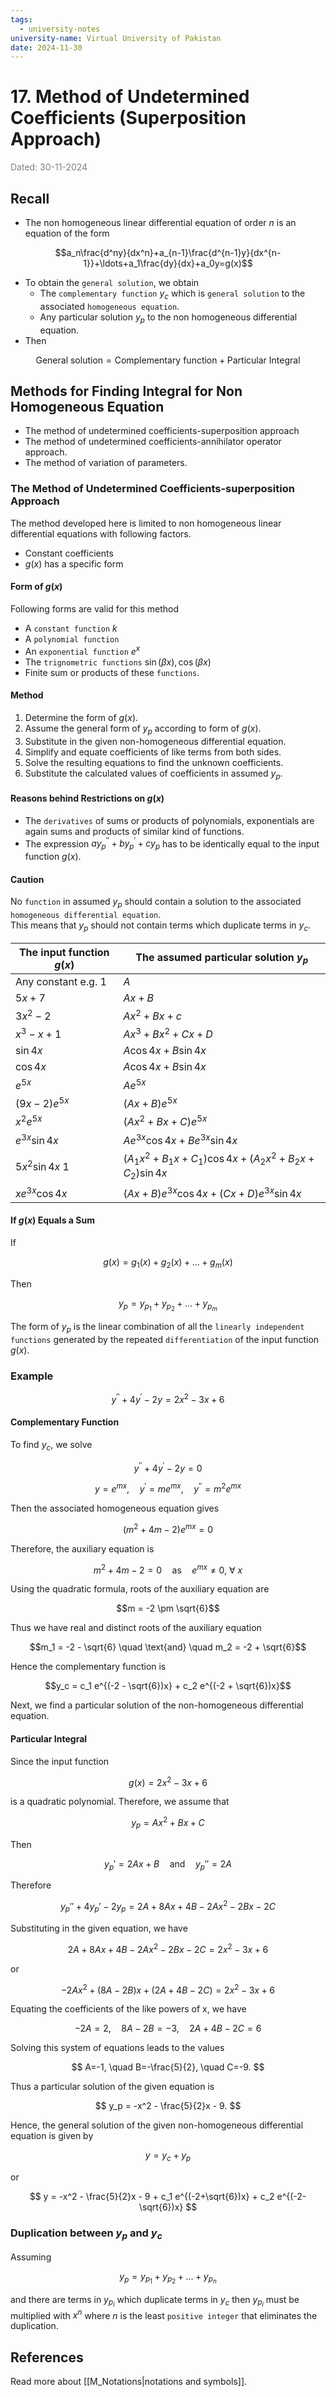 ```yaml
---
tags:
  - university-notes
university-name: Virtual University of Pakistan
date: 2024-11-30
---
```


# 17. Method of Undetermined Coefficients (Superposition Approach)

<span style="color: gray;">Dated: 30-11-2024</span>

## Recall

- The non homogeneous linear differential equation of order $n$ is an equation of the form  

$$a_n\frac{d^ny}{dx^n}+a_{n-1}\frac{d^{n-1}y}{dx^{n-1}}+\ldots+a_1\frac{dy}{dx}+a_0y=g(x)$$

- To obtain the `general solution`, we obtain
	- The `complementary function` $y_c$ which is `general solution` to the associated `homogeneous equation`.
	- Any particular solution $y_p$ to the non homogeneous differential equation.
- Then  

$$\text{General solution} = \text{Complementary function} + \text{Particular Integral}$$

## Methods for Finding Integral for Non Homogeneous Equation

- The method of undetermined coefficients-superposition approach
- The method of undetermined coefficients-annihilator operator approach.
- The method of variation of parameters.

### The Method of Undetermined Coefficients-superposition Approach

The method developed here is limited to non homogeneous linear differential equations with following factors.

- Constant coefficients
- $g(x)$ has a specific form

#### Form of $g(x)$

Following forms are valid for this method

- A `constant function` $k$
- A `polynomial function`
- An `exponential function` $e^x$
- The `trignometric functions` $\sin(\beta x), \cos(\beta x)$
- Finite sum or products of these `functions`.

#### Method

1. Determine the form of $g(x)$.
2. Assume the general form of $y_p$ according to form of $g(x)$.
3. Substitute in the given non-homogeneous differential equation.
4. Simplify and equate coefficients of like terms from both sides.
5. Solve the resulting equations to find the unknown coefficients.
6. Substitute the calculated values of coefficients in assumed $y_p$.

#### Reasons behind Restrictions on $g(x)$

- The `derivatives` of sums or products of polynomials, exponentials are again sums and products of similar kind of functions.
- The expression $ay_p^{\prime\prime} + by_p^\prime + cy_p$ has to be identically equal to the input function $g(x)$.

#### Caution

No `function` in assumed $y_p$ should contain a solution to the associated `homogeneous differential equation`.  
This means that $y_p$ should not contain terms which duplicate terms in $y_c$.

| The input function $g(x)$ | The assumed particular solution $y_p$               |
| ------------------------- | --------------------------------------------------- |
| Any constant e.g. 1       | $A$                                                 |
| $5x+7$                    | $Ax+B$                                              |
| $3x^2-2$                  | $Ax^2+Bx+c$                                         |
| $x^3-x+1$                 | $Ax^3+Bx^2+Cx+D$                                    |
| $\sin 4x$                 | $A\cos 4x+B\sin 4x$                                 |
| $\cos 4x$                 | $A\cos 4x+B\sin 4x$                                 |
| $e^{5x}$                  | $Ae^{5x}$                                           |
| $(9x-2)e^{5x}$            | $(Ax+B)e^{5x}$                                      |
| $x^2e^{5x}$               | $(Ax^2+Bx+C)e^{5x}$                                 |
| $e^{3x}\sin 4x$           | $Ae^{3x}\cos 4x+Be^{3x}\sin 4x$                     |
| $5x^2\sin 4x$ 1           | $(A_1x^2+B_1x+C_1)\cos 4x+(A_2x^2+B_2x+C_2)\sin 4x$ |
| $xe^{3x}\cos 4x$          | $(Ax+B)e^{3x}\cos 4x+(Cx+D)e^{3x}\sin 4x$           |

#### If $g(x)$ Equals a Sum

If  

$$g(x) = g_1(x) + g_2(x) + \ldots + g_m(x)$$

Then  

$$y_p = y_{p_1} + y_{p_2} + \ldots + y_{p_m}$$

The form of $y_p$ is the linear combination of all the `linearly independent functions` generated by the repeated `differentiation` of the input function $g(x)$.

### Example

$$y^{\prime\prime} + 4y^\prime - 2y = 2x^2 - 3x + 6$$

#### Complementary Function

To find $y_c$, we solve

$$y^{\prime\prime} + 4y^\prime - 2y = 0$$

$$y = e^{mx}, \quad y^\prime = me^{mx}, \quad y^{\prime\prime} = m^2e^{mx}$$

Then the associated homogeneous equation gives  

$$(m^2 + 4m - 2)e^{mx} = 0$$

Therefore, the auxiliary equation is  

$$m^2 + 4m - 2 = 0 \quad \text{as} \quad e^{mx} \neq 0, \ \forall \ x$$

Using the quadratic formula, roots of the auxiliary equation are  

$$m = -2 \pm \sqrt{6}$$

Thus we have real and distinct roots of the auxiliary equation  

$$m_1 = -2 - \sqrt{6} \quad \text{and} \quad m_2 = -2 + \sqrt{6}$$

Hence the complementary function is  

$$y_c = c_1 e^{(-2 - \sqrt{6})x} + c_2 e^{(-2 + \sqrt{6})x}$$

Next, we find a particular solution of the non-homogeneous differential equation.

#### Particular Integral

Since the input function

$$
g(x) = 2x^2 - 3x + 6
$$

is a quadratic polynomial. Therefore, we assume that

$$
y_p = Ax^2 + Bx + C
$$

Then

$$
y_p' = 2Ax + B \quad \text{and} \quad y_p'' = 2A
$$

Therefore

$$
y_p'' + 4y_p' - 2y_p = 2A + 8Ax + 4B - 2Ax^2 - 2Bx - 2C
$$

Substituting in the given equation, we have

$$
2A + 8Ax + 4B - 2Ax^2 - 2Bx - 2C = 2x^2 - 3x + 6
$$

or

$$
-2Ax^2 + (8A - 2B)x + (2A + 4B - 2C) = 2x^2 - 3x + 6
$$

Equating the coefficients of the like powers of x, we have

$$
-2A=2, \quad 8A-2B=-3, \quad 2A+4B-2C=6
$$

Solving this system of equations leads to the values

$$
A=-1, \quad B=-\frac{5}{2}, \quad C=-9.
$$

Thus a particular solution of the given equation is

$$
y_p = -x^2 - \frac{5}{2}x - 9.
$$

Hence, the general solution of the given non-homogeneous differential equation is given by

$$
y = y_c + y_p
$$

or

$$
y = -x^2 - \frac{5}{2}x - 9 + c_1 e^{(-2+\sqrt{6})x} + c_2 e^{(-2-\sqrt{6})x}
$$

### Duplication between $y_p$ and $y_c$

Assuming  

$$y_p = y_{p_1} + y_{p_2} + \ldots + y_{p_n}$$

and there are terms in $y_{p_i}$ which duplicate terms in $y_c$ then $y_{p_i}$ must be multiplied with $x^n$ where $n$ is the least `positive integer` that eliminates the duplication.

## References

Read more about [[M_Notations|notations and symbols]].
